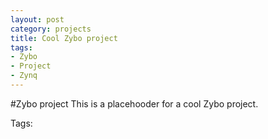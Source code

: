 ```yaml
---
layout: post
category: projects
title: Cool Zybo project
tags:
- Zybo
- Project
- Zynq
---
```


#Zybo project
This is a placehooder for a cool Zybo project. 

Tags:

